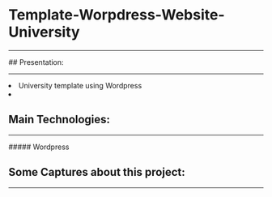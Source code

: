 # Template-Worpdress-Website-University 
<hr>
## Presentation:
<hr>
<li>University template using Wordpress<li>

## Main Technologies:
<hr>
##### Wordpress

## Some Captures about this project:
<hr>
